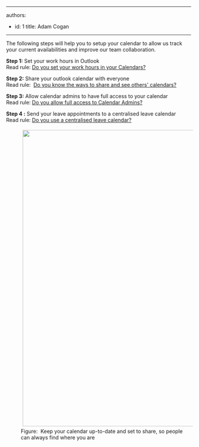 

---
authors:
  - id: 1
    title: Adam Cogan
---




<span class='intro'> <p>​​​​The following steps will help you to setup your calendar to allow us track your current availabilities and improve our team collaboration.<br></p> </span>

<p><strong>Step 1&#58;</strong> Set your work hours in Outlook<br>Read rule&#58; <a href="/Pages/Set-your-work-hours-in-your-calendars.aspx">Do you set your work hours in your Calendars?</a><br></p>
            <p>
            <strong>Step 2&#58;</strong> Share your outlook calendar with everyone<br>Read rule&#58;&#160; <a href="/Pages/Know-the-ways-to-share-and-see-calendars.aspx">Do you know the ways to share and see others' calendars? </a></p>
            <p>
            <strong>Step 3&#58;</strong> Allow calendar admins to have full access to your calendar<br>Read rule&#58; <a href="/Pages/Allow-full-access-to-calendar-admins.aspx">Do you allow full access to Calendar Admins? </a>
            </p>
            <p>
            <strong>Step 4 &#58;</strong> Send your leave appointments to a centralised leave calendar<br>Read rule&#58; <a href="/Pages/Inform-when-you-are-out-of-the-office-during-work-hours.aspx">Do you use a centralised leave calendar?</a><br></p><dd class="ssw15-rteElement-FigureNormal"><img src="/PublishingImages/calendar-accurately-show-where-you-are.jpg" alt="" style="margin&#58;5px;width&#58;808px;" /><br>Figure&#58;&#160; Keep your calendar up-to-date and set to share, so people can always find where you are&#160;<br></dd>


